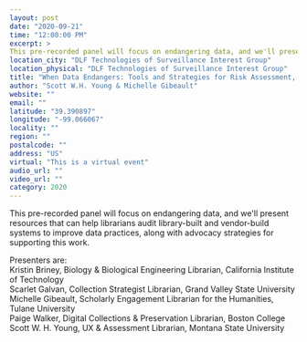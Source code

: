 ```yaml
---
layout: post
date: "2020-09-21"
time: "12:00:00 PM"
excerpt: >
This pre-recorded panel will focus on endangering data, and we'll present resources that can help librarians audit library-built and vendor-...
location_city: "DLF Technologies of Surveillance Interest Group"
location_physical: "DLF Technologies of Surveillance Interest Group"
title: "When Data Endangers: Tools and Strategies for Risk Assessment, Policy Analysis, and Advocacy"
author: "Scott W.H. Young & Michelle Gibeault"
website: ""
email: ""
latitude: "39.390897"
longitude: "-99.066067"
locality: ""
region: ""
postalcode: ""
address: "US"
virtual: "This is a virtual event"
audio_url: ""
video_url: ""
category: 2020
---
```


This pre-recorded panel will focus on endangering data, and we'll present resources that can help librarians audit library-built and vendor-build systems to improve data practices, along with advocacy strategies for supporting this work.  
  
Presenters are:  
Kristin Briney, Biology & Biological Engineering Librarian, California Institute of Technology  
Scarlet Galvan, Collection Strategist Librarian, Grand Valley State University  
Michelle Gibeault,  Scholarly Engagement Librarian for the Humanities, Tulane University  
Paige Walker, Digital Collections & Preservation Librarian, Boston College  
Scott W. H. Young, UX & Assessment Librarian, Montana State University  

